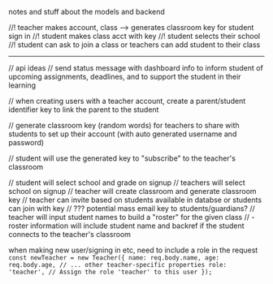 notes and stuff about the models and backend

//! teacher makes account, class --> generates classroom key for student sign in
    //! student makes class acct with key 
    //! student selects their school
    //! student can ask to join a class or teachers can add student to their class

---

// api ideas
// send status message with dashboard info to inform student of upcoming assignments, deadlines, and to support the student in their learning

// when creating users with a teacher account, create a parent/student identifier key to link the parent to the student

// generate classroom key (random words) for teachers to share with students to set up their account (with auto generated username and password)

// student will use the generated key to "subscribe" to the teacher's classroom

// student will select school and grade on signup
// teachers will select school on signup
// teacher will create classroom and generate classroom key
// teacher can invite based on students available in databse or students can join with key
//    ??? potential mass email key to students/guardians?
// teacher will input student names to build a "roster" for the given class
//   - roster information will include student name and backref if the student connects to the teacher's classroom


when making new user/signing in etc, need to include a role in the request
    `const newTeacher = new Teacher({
  name: req.body.name,
  age: req.body.age,
  // ... other teacher-specific properties
  role: 'teacher', // Assign the role 'teacher' to this user
});`